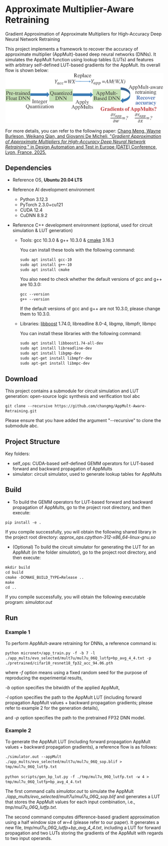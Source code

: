 # Approximate Multiplier-Aware Retraining
Gradient Approximation of Approximate Multipliers for High-Accuracy Deep Neural Network Retraining

This project implements a framework to recover the accuracy of approximate multiplier (AppMult)-based deep neural networks (DNNs).
It simulates the AppMult function using lookup tables (LUTs) and features with arbitrary self-defined LUT-based gradients for the AppMult.
Its overall flow is shown below:
<img src="./fig/flow.jpg" alt="flow" style="zoom: 100%;" />

For more details, you can refer to the following paper:
[Chang Meng, Wayne Burleson, Weikang Qian, and Giovanni De Micheli, "*Gradient Approximation of Approximate Multipliers for High-Accuracy Deep Neural Network Retraining*," in Design Automation and Test in Europe (DATE) Conference, Lyon, France, 2025.](./paper/DATE_2025_Approximate_Multiplier_Aware_DNN_Training.pdf)


## Dependencies 

- Reference OS, **Ubuntu 20.04 LTS** 

- Reference AI development environment
    - Python 3.12.3
    - PyTorch 2.3.0+cu121
    - CUDA 12.4
    - CuDNN 8.9.2

- Reference C++ development environment (optional, used for circuit simulation & LUT generation)

  - Tools: gcc 10.3.0 & g++ 10.3.0 & [cmake](https://cmake.org/) 3.16.3

    You can install these tools with the following command:

    ```shell
    sudo apt install gcc-10
    sudo apt install g++-10
    sudo apt install cmake
    ```

    You also need to check whether the default versions of gcc and g++ are 10.3.0:

    ```shell
    gcc --version
    g++ --version
    ```

    If the default versions of gcc and g++ are not 10.3.0, please change them to 10.3.0.

  - Libraries: [libboost](https://www.boost.org/) 1.74.0, libreadline 8.0-4, libgmp, libmpfr, libmpc

    You can install these libraries with the following command:

    ```shell
    sudo apt install libboost1.74-all-dev
    sudo apt install libreadline-dev
    sudo apt install libgmp-dev
    sudo apt-get install libmpfr-dev
    sudo apt-get install libmpc-dev
    ```

## Download

This project contains a submodule for circuit simulation and LUT generation: open-source logic synthesis and verification tool abc

```shell
git clone --recursive https://github.com/changmg/AppMult-Aware-Retraining.git
```

Please ensure that you have added the argument "--recursive" to clone the submodule abc.


## Project Structure

Key folders:

- self_ops: CUDA-based self-defined GEMM operators for LUT-based forward and backward propagation of AppMults
- simulator: circuit simulator, used to generate lookup tables for AppMults

## Build

- To build the GEMM operators for LUT-based forward and backward propagation of AppMults, go to the project root directory, and then execute:

```shell
pip install -e .
```

If you compile successfully, you will obtain the following shared library in the project root directory:
*approx_ops.cpython-312-x86_64-linux-gnu.so*


- (Optional) To build the circuit simulator for generating the LUT for an AppMult (in the folder *simulator*), go to the project root directory, and then execute:

```shell
mkdir build
cd build
cmake -DCMAKE_BUILD_TYPE=Release ..
make
cd ..
```

If you compile successfully, you will obtain the following executable program:
*simulator.out*

## Run

### Example 1 

To perform AppMult-aware retraining for DNNs, a reference command is:

```shell
python micronet+/app_train.py -f -b 7 -l ./app_mults/evo_selected/mult7u/mul7u_06Q_lutfp+bp_avg_4_4.txt -p ./pretrained/cifar10_resnet18_fp32_acc_94.06.pth
```
where *-f* option means using a fixed random seed for the purpose of reproducing the experimental results,

*-b* option specifies the bitwidth of the applied AppMult,

*-l* option specifies the path to the AppMult LUT (including forward propagation AppMult values + backward propagation gradients; please refer to example 2 for the generation details),

and *-p* option specifies the path to the pretrained FP32 DNN model.


### Example 2
To generate the AppMult LUT (including forward propagation AppMult values + backward propagation gradients),
a reference flow is as follows:

```shell
./simulator.out --appMult ./app_mults/evo_selected/mult7u/mul7u_06Q_sop.blif > tmp/mul7u_06Q_lutfp.txt

python scripts/gen_bp_lut.py -f ./tmp/mul7u_06Q_lutfp.txt -w 4 > tmp/mul7u_06Q_lutfp+bp_avg_4_4.txt
```

The first command calls *simulator.out* to simulate the AppMult *./app_mults/evo_selected/mult7u/mul7u_06Q_sop.blif* and generates a LUT that stores the AppMult values for each input combination, i.e., *tmp/mul7u_06Q_lutfp.txt*.

The second command computes difference-based gradient approximation using a half window size of *w=4* (please refer to our paper). It generates a new file, *tmp/mul7u_06Q_lutfp+bp_avg_4_4.txt*, including a LUT for forward propagation and two LUTs storing the gradients of the AppMult with regards to two input operands.

